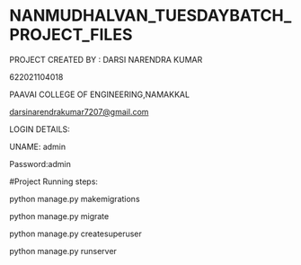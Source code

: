 # NANMUDHALVAN_TUESDAYBATCH_PROJECT_FILES

PROJECT CREATED BY : 
DARSI NARENDRA KUMAR

622021104018

PAAVAI COLLEGE OF ENGINEERING,NAMAKKAL

darsinarendrakumar7207@gmail.com


LOGIN DETAILS:


UNAME: admin


Password:admin




#Project Running steps:

python manage.py makemigrations

python manage.py migrate

python manage.py createsuperuser

python manage.py runserver
